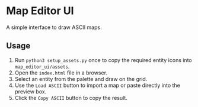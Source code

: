 # Map Editor UI

A simple interface to draw ASCII maps.

## Usage

1. Run `python3 setup_assets.py` once to copy the required entity icons into `map_editor_ui/assets`.
2. Open the `index.html` file in a browser.
3. Select an entity from the palette and draw on the grid.
4. Use the `Load ASCII` button to import a map or paste directly into the preview box.
5. Click the `Copy ASCII` button to copy the result.
